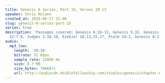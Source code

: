 ```yaml
---
title: Genesis 6 Series, Part 15, Verses 10-13
speaker: Chris McCann
created_at: 2016-06-17 21:00
slug: genesis-6-series-part-15
series: true
description: 'Passages covered: Genesis 6:10-13, Genesis 5:32, Genesis 11:10, Exodus
  32:7-8, Judges 2:18-19, Ezekiel 28:13,15,17, Psalm 14:1, Genesis 6:17, Genesis 19:13.'
audio:
  mp3_low:
    length: '29:26'
    bitrate: 32 Kbps
    sample_rate: 22050 Hz
    size: 6.7 MB
    size_bytes: 7066671
    url: http://audiocdn.ebiblefellowship.com/studies/genesis/chapter-6/2016.06.17_McCann_-_Genesis_6_Series_Part_15.mp3
---
```

